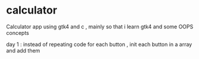 # calculator

Calculator app using gtk4 and c , mainly so that i learn gtk4 and some OOPS concepts

day 1 : instead of repeating code for each button , init each button in a array and add them 
